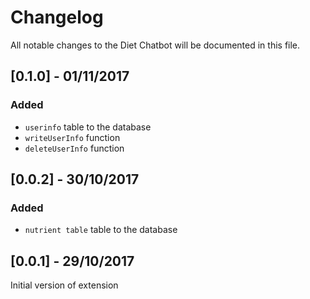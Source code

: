 # Changelog
All notable changes to the Diet Chatbot will be documented in this file.

## [0.1.0] - 01/11/2017
### Added
* `userinfo` table to the database
* `writeUserInfo` function
* `deleteUserInfo` function

## [0.0.2] - 30/10/2017
### Added
* `nutrient table` table to the database

## [0.0.1] - 29/10/2017
Initial version of extension
